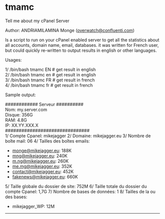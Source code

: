 # tmamc
Tell me about my cPanel Server

Author: ANDRIAMILAMINA Monge (overwatch@confluenti.com)

Is a script to run on your cPanel enabled server to get all the statistics about all accounts, domain name, email, databases.
it was written for French user, but could quickly re-written to output results in english or other languages.

Usages:

1/ /bin/bash tmamc EN   # get result in english  
2/ /bin/bash tmamc en   # get result in english  
3/ /bin/bash tmamc FR   # get result in french  
4/ /bin/bash tmamc fr   # get result in french  


Sample output:

############ Serveur ##########   
Nom: my.server.com  
Disque: 356G  
RAM: 4.8G  
IP: XX.YY.XXX.X  
###############################  
1/ Compte Cpanel: mikejagger
2/ Domaine: mikejagger.eu
3/ Nombre de boîte mail: 06
4/ Tailles des boîtes emails:
   - monge@mikejagger.eu:  188K
   - mng@mikejagger.eu:  240K
   - m.ng@mikejagger.eu:  260K
   - me.mg@mikejagger.eu:  352K
   - contact@mikejagger.eu:  452K
   - fakenews@mikejagger.eu:  660K

5/ Taille globale du dossier de site: 752M
6/ Taille totale du dossier du compte Cpanel: 1,7G
7/ Nombre de bases de données: 1
8/ Tailles de la ou des bases:
   - mikejagger_WP:   12M
   
-------------------------------
